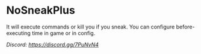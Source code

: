 # NoSneakPlus
It will execute commands or kill you if you sneak. You can configure before-executing time in game or in config.

*Discord: https://discord.gg/7PuNvN4*
